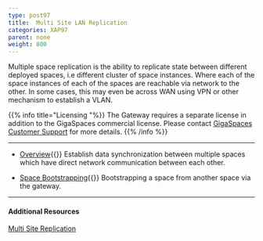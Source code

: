 ```yaml
---
type: post97
title:  Multi Site LAN Replication
categories: XAP97
parent: none
weight: 800
---
```




Multiple space replication is the ability to replicate state between different deployed spaces, i.e different cluster of space instances. Where each of the space instances of each of the spaces are reachable via network to the other. In some cases, this may even be across WAN using VPN or other mechanism to establish a VLAN.



{{% info title="Licensing "%}}
The Gateway requires a separate license in addition to the GigaSpaces commercial license. Please contact [GigaSpaces Customer Support](http://www.gigaspaces.com/content/customer-support-services) for more details.
{{% /info %}}


<hr/>

- [Overview](./multi-space-replication-over-the-lan-or-vpn.html){{<wbr>}}
Establish data synchronization between multiple spaces which have direct network communication between each other.

- [Space Bootstrapping](./replication-gateway-lan-bootstrapping-process.html){{<wbr>}}
Bootstrapping a space from another space via the gateway.

<hr/>

#### Additional Resources

[Multi Site Replication](./multi-site-replication-overview.html)
